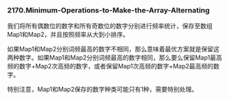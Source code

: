 ### 2170.Minimum-Operations-to-Make-the-Array-Alternating

我们将所有偶数位的数字和所有奇数位的数字分别进行频率统计，保存至数组Map1和Map2，并且按照频率从大到小排序。

如果Map1和Map2分别词频最高的数字不相同，那么意味着最优方案就是保留这两种数字。如果Map1和Map2分别词频最高的数字相同，那么要么保留Map1最高频的数字+Map2次高频的数字，或者保留Map1次高频的数字+Map2最高频的数字。

特别注意，Map1和Map2保存的数字种类可能只有1种，需要特别处理。
